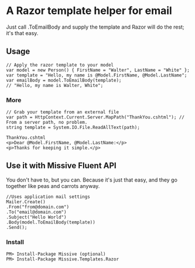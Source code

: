 # A Razor template helper for email

Just call .ToEmailBody and supply the template and Razor will do the rest; it's that easy.

## Usage
    // Apply the razor template to your model
    var model = new Person() { FirstName = "Walter", LastName = "White" };
    var template = "Hello, my name is @Model.FirstName, @Model.LastName";
    var emailBody = model.ToEmailBody(template); 
    // "Hello, my name is Walter, White";

### More
    // Grab your template from an external file
    var path = HttpContext.Current.Server.MapPath("ThankYou.cshtml"); // From a server path, no problem.
    string template = System.IO.File.ReadAllText(path);

    ThankYou.cshtml
    <p>Dear @Model.FirstName, @Model.LastName:</p>
    <p>Thanks for keeping it simple.</p>

## Use it with Missive Fluent API

You don't have to, but you can. Because it's just that easy, and they go together like peas and carrots anyway.

    //Uses application mail settings
    Mailer.Create()
    .From("from@domain.com")
    .To("email@domain.com")
    .Subject("Hello World")
    .Body(model.ToEmailBody(template))
    .Send();

### Install
    PM> Install-Package Missive (optional)
    PM> Install-Package Missive.Templates.Razor